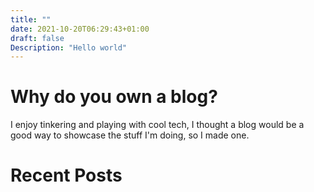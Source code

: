 ```yaml
---
title: ""
date: 2021-10-20T06:29:43+01:00
draft: false
Description: "Hello world"
---
```



# Why do you own a blog?
 
I enjoy tinkering and playing with cool tech, I thought a blog would be a good way to showcase the stuff I'm doing, so I made one.
# Recent Posts
